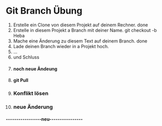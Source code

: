 # Git Branch Übung

1. Erstelle ein Clone von diesem Projekt auf deinem Rechner. done
1. Erstelle in diesem Projekt a Branch mit deiner Name. git checkout -b Heba
1. Mache eine Änderung zu diesem Text auf deinem Branch. done
1. Lade deinen Branch wieder in a Projekt hoch.
1. ...
1. und Schluss
1. #### noch neue Ändeung ####
1. #### git Pull ####
1. ### Konflikt lösen ###
1. ### neue Änderung ###
#### -----------------neu---------------- ####